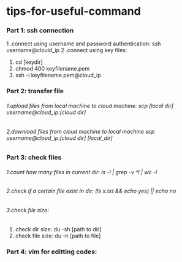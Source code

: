 # tips-for-useful-command
### Part 1: ssh connection
1 .connect using username and password authentication: ssh username@clould_ip
2 .connect using key files:
   1.  cd [keydir]
   2.  chmod 400 keyfilename.pem
   3.  ssh -i keyfilename.pem@cloud_ip
### Part 2: transfer file
###### 1.upload files from local machine to cloud machine: scp [local dir] username@cloud_ip:[cloud dir]
###### 2.download files from cloud machine to local machine scp username@cloud_ip:[cloud dir] [local_dir]
### Part 3: check files
###### 1.count how many files in current dir: ls -l | grep -v ^l | wc -l
###### 2.check if a certain file exist in dir: (ls x.txt && echo yes) || echo no
###### 3.check file size: 
1. check dir size: du -sh [path to dir]
2. check file size: du -h [path to file]
### Part 4: vim for editting codes:
